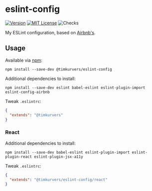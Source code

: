 # eslint-config

[![Version](https://badgen.net/npm/v/@timkurvers/eslint-config)](https://www.npmjs.org/package/@timkurvers/eslint-config)
[![MIT License](https://badgen.net/github/license/timkurvers/eslint-config)](LICENSE.md)
![Checks](https://badgen.net/github/checks/timkurvers/eslint-config)

My ESLint configuration, based on [Airbnb's](https://github.com/airbnb/javascript/tree/master/packages/eslint-config-airbnb).

## Usage

Available via [npm](https://www.npmjs.com):

```shell
npm install --save-dev @timkurvers/eslint-config
```

Additional dependencies to install:

```shell
npm install --save-dev eslint babel-eslint eslint-plugin-import eslint-config-airbnb
```

Tweak `.eslintrc`:

```json
{
  "extends": "@timkurvers"
}
```

### React

Additional dependencies to install:

```shell
npm install --save-dev babel-eslint eslint-plugin-import eslint-plugin-react eslint-plugin-jsx-a11y
```

Tweak `.eslintrc`:

```json
{
  "extends": "@timkurvers/eslint-config/react"
}
```

